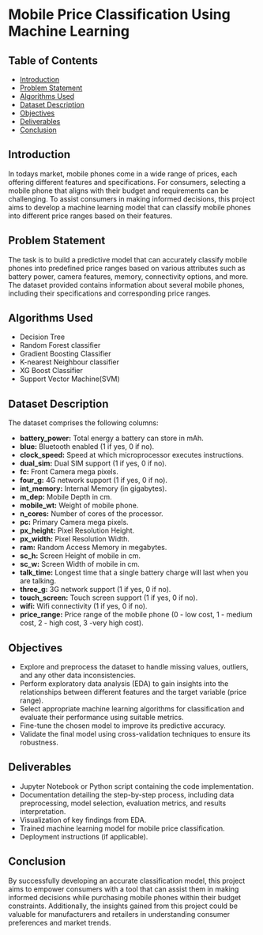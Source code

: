 # Mobile Price Classification Using Machine Learning

## Table of Contents
- [Introduction](#introduction)
- [Problem Statement](#Problem-statement)
- [Algorithms Used](#algorithms-used)
- [Dataset Description](#dataset-description)
- [Objectives](#objectives)
- [Deliverables](#deliverables)
- [Conclusion](#conclusion)

## Introduction

In todays market, mobile phones come in a wide range of prices, each offering different features and specifications. For consumers, selecting a mobile phone that aligns with their budget and requirements can be challenging. To assist consumers in making informed decisions, this project aims to develop a machine learning model that can classify mobile phones into different price ranges based on their features.

## Problem Statement
The task is to build a predictive model that can accurately classify mobile phones into predefined price ranges based on various attributes such as battery power, camera features, memory, connectivity options, and more. The dataset provided contains information about several mobile phones, including their specifications and corresponding price ranges.

## Algorithms Used

- Decision Tree
- Random Forest classifier
- Gradient Boosting Classifier
- K-nearest Neighbour classifier
- XG Boost Classifier 
- Support Vector Machine(SVM)

## Dataset Description

The dataset comprises the following columns:
- **battery_power:** Total energy a battery can store in mAh.
- **blue:** Bluetooth enabled (1 if yes, 0 if no).
- **clock_speed:** Speed at which microprocessor executes instructions.
- **dual_sim:** Dual SIM support (1 if yes, 0 if no).
- **fc:** Front Camera mega pixels.
- **four_g:** 4G network support (1 if yes, 0 if no).
- **int_memory:** Internal Memory (in gigabytes).
- **m_dep:** Mobile Depth in cm.
- **mobile_wt:** Weight of mobile phone.
- **n_cores:** Number of cores of the processor.
- **pc:** Primary Camera mega pixels.
- **px_height:** Pixel Resolution Height.
- **px_width:** Pixel Resolution Width.
- **ram:** Random Access Memory in megabytes.
- **sc_h:** Screen Height of mobile in cm.
- **sc_w:** Screen Width of mobile in cm.
- **talk_time:** Longest time that a single battery charge will last when you are talking.
- **three_g:** 3G network support (1 if yes, 0 if no).
- **touch_screen:** Touch screen support (1 if yes, 0 if no).
- **wifi:** Wifi connectivity (1 if yes, 0 if no).
- **price_range:** Price range of the mobile phone (0 - low cost, 1 - medium cost, 2 - high cost, 3 -very high cost).

## Objectives
- Explore and preprocess the dataset to handle missing values, outliers, and any other data inconsistencies.
- Perform exploratory data analysis (EDA) to gain insights into the relationships between different features and the target variable (price range).
- Select appropriate machine learning algorithms for classification and evaluate their performance using suitable metrics.
- Fine-tune the chosen model to improve its predictive accuracy.
- Validate the final model using cross-validation techniques to ensure its robustness.

## Deliverables
- Jupyter Notebook or Python script containing the code implementation.
- Documentation detailing the step-by-step process, including data preprocessing, model selection, evaluation metrics, and results interpretation.
- Visualization of key findings from EDA.
- Trained machine learning model for mobile price classification.
- Deployment instructions (if applicable).

## Conclusion
By successfully developing an accurate classification model, this project aims to empower consumers with a tool that can assist them in making informed decisions while purchasing mobile phones within their budget constraints. Additionally, the insights gained from this project could be valuable for manufacturers and retailers in understanding consumer preferences and market trends.